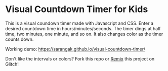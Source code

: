 # Visual Countdown Timer for Kids

This is a visual coundown timer made with Javascript and CSS.
Enter a desired countdown time in hours/minutes/seconds.
The timer dings at half time, two minutes, one minute, and so on.
It also changes color as the timer counts down.

Working demo: https://sarangak.github.io/visual-countdown-timer/

Don't like the intervals or colors? Fork this repo or  [Remix](https://glitch.com/edit/#!/remix/visual-countdown-timer) this project on Glitch!
